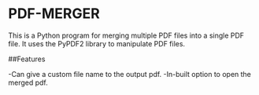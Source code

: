 # PDF-MERGER

This is a Python program for merging multiple PDF files into a single PDF file. It uses the PyPDF2 library to manipulate PDF files.

##Features

-Can give a custom file name to the output pdf.
-In-built option to open the merged pdf.

